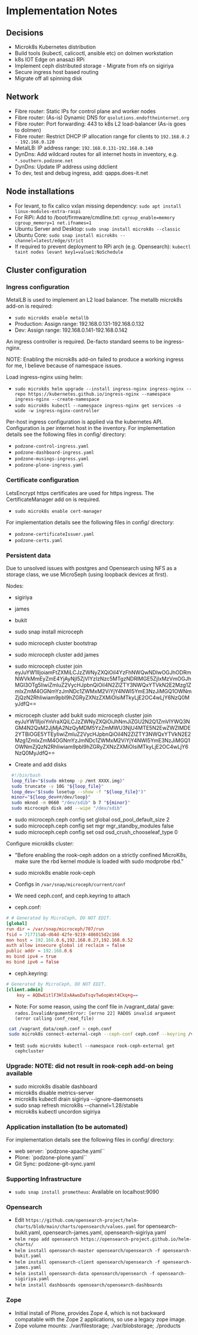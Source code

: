 # Implementation Notes

## Decisions

- Microk8s Kubernetes distribution
- Build tools (kubectl, calicoctl, ansible etc) on dolmen workstation
- k8s IOT Edge on anasazi RPi
- Implement ceph distributed storage - Migrate from nfs on sigiriya
- Secure ingress host based routing
- Migrate off all spinning disk

## Network

- Fibre router: Static IPs for control plane and worker nodes
- Fibre router: (As-is) Dynamic DNS for ```qsolutions.endoftheinternet.org```
- Fibre router: Port forwarding: 443 to k8s L2 load-balancer (As-is goes to dolmen)
- Fibre router: Restrict DHCP IP allocation range for clients to `192.168.0.2 - 192.168.0.120`
- MetalLB: IP address range: `192.168.0.131-192.168.0.140`
- DynDns: Add wildcard routes for all internet hosts in inventory, e.g. ```*.southern.podzone.net```
- DynDns: Update IP address using ddclient
- To dev, test and debug ingress, add: qapps.does-it.net

## Node installations

- For levant, to fix calico vxlan missing dependency: `sudo apt install linux-modules-extra-raspi`
- For RiPi: Add to /boot/firmware/cmdline.txt: `cgroup_enable=memory cgroup_memory=1 net.ifnames=1`
- Ubuntu Server and Desktop: `sudo snap install microk8s --classic`
- Ubuntu Core: `sudo snap install microk8s --channel=latest/edge/strict`
- If required to prevent deployment to RPi arch (e.g. Opensearch): `kubectl taint nodes levant key1=value1:NoSchedule`

## Cluster configuration

### Ingress configuration

MetalLB is used to implement an L2 load balancer. The metallb microk8s add-on is required:

- `sudo microk8s enable metallb`
- Production: Assign range: 192.168.0.131-192.168.0.132
- Dev: Assign range: 192.168.0.141-192.168.0.142

An ingress controller is required. De-facto standard seems to be ingress-nginx.

NOTE: Enabling the microk8s add-on failed to produce a working ingress for me, I believe because of namespace issues.

Load ingress-nginx using helm:
  
- `sudo microk8s helm upgrade --install ingress-nginx ingress-nginx --repo https://kubernetes.github.io/ingress-nginx --namespace ingress-nginx --create-namespace`
- `sudo microk8s kubectl --namespace ingress-nginx get services -o wide -w ingress-nginx-controller`

Per-host ingress configuration is applied via the kubernetes API. Configuration is per internet host in the inventory. For implementation details see the following files in config/ directory:

- `podzone-control-ingress.yaml`
- `podzone-dashboard-ingress.yaml`
- `podzone-musings-ingress.yaml`
- `podzone-plone-ingress.yaml`

### Certificate configuration

LetsEncrypt https certificates are used for https ingress. The CertificateManager add on is required.

- `sudo microk8s enable cert-manager`

For implementation details see the following files in config/ directory:

- `podzone-certificateIssuer.yaml`
- `podzone-certs.yaml`

### Persistent data

Due to unsolved issues with postgres and Opensearch using NFS as a storage class, we use MicroSeph (using loopback devices at first).

Nodes:

- sigiriya
- james
- bukit

- sudo snap install microceph
- sudo microceph cluster bootstrap
- sudo microceph cluster add james
- sudo microceph cluster join eyJuYW1lIjoiamFtZXMiLCJzZWNyZXQiOiI4YzFhNWQwNDIwOGJhODRmNWVkMmEyZmE4YjAyNjI5ZjVlYzIzNzc5MTgzNDRlMGE5ZjIxMzVmOGJhMGI3OTg5IiwiZmluZ2VycHJpbnQiOiI4N2ZlZTY3NWQxYTVkN2E2Mzg1ZmIxZmM4OGNmYzJmNDc1ZWMxM2ViYjY4NWI5YmE3NzJiMGQ1OWNmZjQzN2RhIiwiam9pbl9hZGRyZXNzZXMiOlsiMTkyLjE2OC4wLjY6NzQ0MyJdfQ==


- microceph cluster add bukit
sudo microceph cluster join 
eyJuYW1lIjoiYnVraXQiLCJzZWNyZXQiOiJhNmJiZGU2N2Q1ZmVlYWQ3NGM4N2QxM2JjMjA2NzQyMDM5YzZmMWU3NjU4MTE5N2EwZWZlMDE2YTBiOGE5YTEyIiwiZmluZ2VycHJpbnQiOiI4N2ZlZTY3NWQxYTVkN2E2Mzg1ZmIxZmM4OGNmYzJmNDc1ZWMxM2ViYjY4NWI5YmE3NzJiMGQ1OWNmZjQzN2RhIiwiam9pbl9hZGRyZXNzZXMiOlsiMTkyLjE2OC4wLjY6NzQ0MyJdfQ==

- Create and add disks

```bash
  #!/bin/bash
  loop_file="$(sudo mktemp -p /mnt XXXX.img)"
  sudo truncate -s 10G "${loop_file}"
  loop_dev="$(sudo losetup --show -f "${loop_file}")"
  minor="${loop_dev##/dev/loop}"
  sudo mknod -m 0660 "/dev/sdib" b 7 "${minor}"
  sudo microceph disk add --wipe "/dev/sdib"
```

- sudo microceph.ceph config set global osd_pool_default_size 2
- sudo microceph.ceph config set mgr mgr_standby_modules false
- sudo microceph.ceph config set osd osd_crush_chooseleaf_type 0



Configure microk8s cluster:

- "Before enabling the rook-ceph addon on a strictly confined MicroK8s, make sure the rbd kernel module is loaded with sudo modprobe rbd."

- sudo microk8s enable rook-ceph




- Configs in `/var/snap/microceph/current/conf`
- We need ceph.conf, and ceph.keyring to attach

- ceph.conf:

```conf
# # Generated by MicroCeph, DO NOT EDIT.
[global]
run dir = /var/snap/microceph/707/run
fsid = 717715ab-d64d-42fe-9219-486015d2c166
mon host = 192.168.0.6,192.168.0.27,192.168.0.52
auth allow insecure global id reclaim = false
public addr = 192.168.0.6
ms bind ipv4 = true
ms bind ipv6 = false
```

- ceph.keyring:

```conf
# Generated by MicroCeph, DO NOT EDIT.
[client.admin]
    key = AQDwEitlF3HlExAAwoDaTsqvTw6opWst4Ckq+g==
```

- Note: For some reason, using the conf file in /vagrant_data/ gave: `rados.InvalidArgumentError: [errno 22] RADOS invalid argument (error calling conf_read_file)`

```bash
 cat /vagrant_data/ceph.conf > ceph.conf
 sudo microk8s connect-external-ceph --ceph-conf ceph.conf --keyring /vagrant_data/ceph.keyring --rbd-pool dev_rbd
```

- test: `sudo microk8s kubectl --namespace rook-ceph-external get cephcluster`

### Upgrade: NOTE: did not result in rook-ceph add-on being available

- sudo microk8s disable dashboard
- microk8s disable metrics-server
- microk8s kubectl drain sigiriya --ignore-daemonsets
- sudo snap refresh microk8s --channel=1.28/stable
- microk8s kubectl uncordon sigiriya

### Application installation (to be automated)

For implementation details see the following files in config/ directory:

- web server: `podzone-apache.yaml``
- Plone: `podzone-plone.yaml``
- Git Sync: podzone-git-sync.yaml

### Supporting Infrastructure

- `sudo snap install prometheus`: Available on localhost:9090

### Opensearch

- Edit `https://github.com/opensearch-project/helm-charts/blob/main/charts/opensearch/values.yaml` for opensearch-bukit.yaml, opensearch-james.yaml, opensearch-sigiriya.yaml
- `helm repo add opensearch https://opensearch-project.github.io/helm-charts/`
- `helm install opensearch-master opensearch/opensearch -f opensearch-bukit.yaml`
- `helm install opensearch-client opensearch/opensearch -f opensearch-james.yaml`
- `helm install opensearch-data opensearch/opensearch -f opensearch-sigiriya.yaml`
- `helm install dashboards opensearch/opensearch-dashboards`

### Zope

- Initial install of Plone, provides Zope 4, which is not backward compatable with the Zope 2 applications, so use a legacy zope image.
- Zope volume mounts: ./var/filestorage; ./var/blobstorage; ./products
